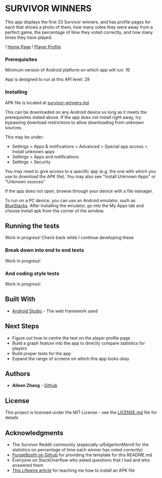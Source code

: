 # SURVIVOR WINNERS

This app displays the first 33 Survivor winners, and has profile pages for each that shows a photo of them, how many votes they were away from a perfect game, the percentage of time they voted correctly, and how many times they have played.

! [Home Page](../screenshots/home.png)
! [Player Profile](../screenshots/profile.png)

### Prerequisites

Minimum version of Android platform on which app will run: 16

App is designed to run at this API level: 29

### Installing

APK file is located at [survivor-winners.md](../survivorwinners/releases/latest-survivorwinners.apk)

This can be downloaded on any Android device so long as it meets the prerequisites stated above. If the app does not install right away, try bypassing download restrictions to allow downloading from unknown sources.

This may be under:
* Settings > Apps & notifications > Advanced > Special app access > Install unknown apps
* Settings > Apps and notifications
* Settings > Security

You may need to give access to a specific app (e.g. the one with which you use to download the APK file). You may also see "Install Unknown Apps" or "Unknown sources"

If the app does not open, browse through your device with a file manager.



To run on a PC device, you can use an Android emulator, such as [BlueStacks](https://www.bluestacks.com/). After installing the emulator, go into the My Apps tab and choose Install apk from the corner of the window.

## Running the tests

Work in progress! Check back while I continue developing these

### Break down into end to end tests

Work in progress!

### And coding style tests

Work in progress!

## Built With

* [Android Studio](https://developer.android.com/studio) - The web framework used

## Next Steps

* Figure out how to centre the text on the player profile page
* Build a graph feature into the app to directly compare statistics for players
* Build proper tests for the app
* Expand the range of screens on which this app looks okay

## Authors

* **Aileen Zhang** - [Github](https://github.com/aileenrzhang)

## License

This project is licensed under the MIT License - see the [LICENSE.md](LICENSE.md) file for details

## Acknowledgments

* The Survivor Reddit community (especially u/EdgertonMerrill for the statistics on percentage of time each winner has voted correctly)
* [PurpleBooth on Github](https://gist.github.com/PurpleBooth) for providing the template for this README.md
* Everyone on StackOverflow who asked questions that I had and who answered them
* [This Lifewire article](https://www.lifewire.com/apk-file-4152929) for teaching me how to install an APK file

